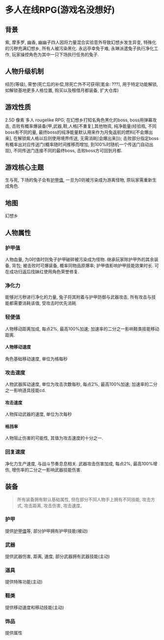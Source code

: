 # 多人在线RPG(游戏名没想好)

## 背景

紫, 摩多罗, 幽香, 幽幽子四人因将力量混合实验意外导致幻想乡发生异变, 特殊化的污秽充满幻想乡, 所有人被污染黑化. 永远亭幸免于难, 永琳派遣兔子执行净化工作, 玩家操控角色为其中一只下场执行任务的兔子.

## 人物升级机制

经历(等级), 荣誉(死亡后的补偿,除死亡外不可获得[氪金: ???], 用于特定功能解锁, 如解锁基地更多人格位置, 购买以及租借月都装备, 扩大仓库)

## 游戏性质

2.5D 像素 多人 rougelike RPG; 在幻想乡打知名角色黑化的boss, boss用弹幕攻击, 击败有概率爆装备(甲,武器,鞋,人格[不重复],其他物资, 纯净能量(经验瓶, 不同boss有不同的量, 最终boss的纯净能量默认用来作为月兔返航的燃料[不会爆出来], 在解锁紫人格以后则使用境界传送, 无需消耗[会爆出来])); 击败部分指定boss有概率出对应传送门(概率随时间推移而增加, 到100%时随机一个传送门自动出现), 不同传送门连接不同的最终boss, 击败boss方可回到月都.

## 游戏核心主题

生与死, 下场的兔子会有[护甲值](#护甲值), 一旦为0则被污染成为游离怪物, 原玩家需重新生成角色. 

## 地图

幻想乡

## 人物属性

### 护甲值

人物血量, 为0时值时则兔子护甲破碎被污染成为怪物. 继承玩家除护甲外的其余装备, 背包; 被击败时可爆装备, 概率同物品原爆率; 护甲值影响护甲技能效果时长. 可在成功归返后找妹红使用角色荣誉修复.

### 净化力

能够对污秽进行净化的力量, 兔子将其附着与护甲防御与武器攻击, 所有攻击与技能都需要消耗该值, 受攻击时优先消耗

### 轻便值

人物移动距离加成, 每点2%, 最高100%加速; 加速率的二分之一影响鞋类技能移动距离.

#### 人物移动速度

角色基础移动速度, 单位为格每秒

### 攻击速度

人物武器挥动速度, 单位为攻击次数每秒, 每点2%, 最高100%加速; 加速率的二分之一影响道具技能cd.

#### 攻击速度

人物挥动武器的速度, 单位为次每秒

#### 格挡率

人物阻止伤害的可能性, 其值为攻击速度的十分之一.

### 回复速度

净化力生产速度, 与战斗节奏息息相关. 武器攻击伤害加成, 每点2%, 最高100%增伤, 增伤率的二分之一影响武器技能伤害.

## 装备

> 所有装备拥有默认基础属性, 但在部分不同人物手上拥有不同技能, 攻击方式, 攻击距离, 攻击伤害, 攻击速度, 

### 护甲

提供[护甲值](＃护甲值)等, 部分护甲拥有护甲技能(被动)

### 武器

提供武器伤害, 距离, 速度, 部分武器拥有武器技能(主动)

### 道具

提供特殊功能(主动)

### 鞋类

提供移动速度和移动技能(主动)

### 饰品

提供属性


